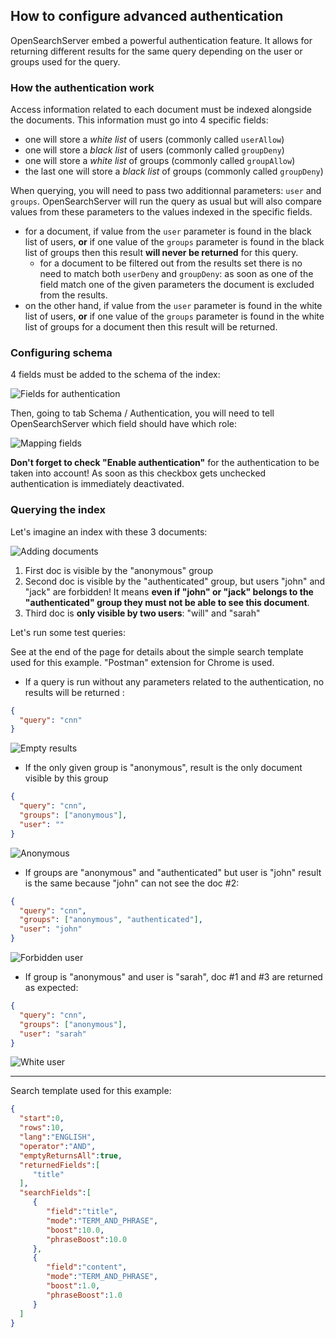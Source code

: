 ## How to configure advanced authentication

OpenSearchServer embed a powerful authentication feature. It allows for returning different results for the same query depending on the user or groups used for the query.

### How the authentication work

Access information related to each document must be indexed alongside the documents. This information must go into 4 specific fields:

* one will store a _white list_ of users (commonly called `userAllow`)
* one will store a _black list_ of users (commonly called `groupDeny`)
* one will store a _white list_ of groups (commonly called `groupAllow`)
* the last one will store a _black list_ of groups (commonly called `groupDeny`)

When querying, you will need to pass two additionnal parameters: `user` and `groups`. OpenSearchServer will run the query as usual but will also compare values from these parameters to the values indexed in the specific fields.

* for a document, if value from the `user` parameter is found in the black list of users, **or** if one value of the `groups` parameter is found in the black list of groups then this result **will never be returned** for this query.
    * for a document to be filtered out from the results set there is no need to match both `userDeny` and `groupDeny`: as soon as one of the field match one of the given parameters the document is excluded from the results.
* on the other hand, if value from the `user` parameter is found in the white list of users, **or** if one value of the `groups` parameter is found in the white list of groups for a document then this result will be returned.

### Configuring schema

4 fields must be added to the schema of the index:

![Fields for authentication](auth_fields.png)

Then, going to tab Schema / Authentication, you will need to tell OpenSearchServer which field should have which role:

![Mapping fields](auth_role.png)

**Don't forget to check "Enable authentication"** for the authentication to be taken into account! As soon as this checkbox gets unchecked authentication is immediately deactivated.

### Querying the index

Let's imagine an index with these 3 documents:

![Adding documents](auth_add_docs.png)

1. First doc is visible by the "anonymous" group
2. Second doc is visible by the "authenticated" group, but users "john" and "jack" are forbidden! It means **even if "john" or "jack" belongs to the "authenticated" group they must not be able to see this document**.
3. Third doc is **only visible by two users**: "will" and "sarah"

Let's run some test queries:

See at the end of the page for details about the simple search template used for this example. "Postman" extension for Chrome is used.

* If a query is run without any parameters related to the authentication, no results will be returned :


```json
{
  "query": "cnn"
}
```

![Empty results](auth_query_empty.png)

* If the only given group is "anonymous", result is the only document visible by this group

```json
{
  "query": "cnn",
  "groups": ["anonymous"],
  "user": ""
}
```

![Anonymous](auth_anonymous.png)


* If groups are "anonymous" and "authenticated" but user is "john" result is the same because "john" can not see the doc #2:

```json
{
  "query": "cnn",
  "groups": ["anonymous", "authenticated"],
  "user": "john"
}
```

![Forbidden user](auth_john.png)


* If group is "anonymous" and user is "sarah", doc #1 and #3 are returned as expected:


```json
{
  "query": "cnn",
  "groups": ["anonymous"],
  "user": "sarah"
}
```

![White user](auth_sarah.png)


----

Search template used for this example:

```json
{   
  "start":0,
  "rows":10,
  "lang":"ENGLISH",
  "operator":"AND",
  "emptyReturnsAll":true,
  "returnedFields":[  
	 "title"
  ],
  "searchFields":[  
	 {  
		"field":"title",
		"mode":"TERM_AND_PHRASE",
		"boost":10.0,
		"phraseBoost":10.0
	 },
	 {  
		"field":"content",
		"mode":"TERM_AND_PHRASE",
		"boost":1.0,
		"phraseBoost":1.0
	 }
  ]
}
```

